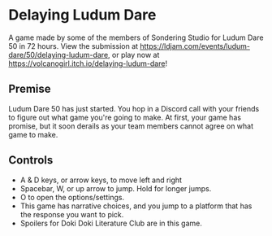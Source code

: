 # Delaying Ludum Dare
A game made by some of the members of Sondering Studio for Ludum Dare 50 in 72 hours. View the submission at https://ldjam.com/events/ludum-dare/50/delaying-ludum-dare, or play now at https://volcanogirl.itch.io/delaying-ludum-dare!

## Premise
Ludum Dare 50 has just started. You hop in a Discord call with your friends to figure out what game you're going to make. At first, your game has promise, but it soon derails as your team members cannot agree on what game to make.

## Controls
* A & D keys, or arrow keys, to move left and right
* Spacebar, W, or up arrow to jump. Hold for longer jumps.
* O to open the options/settings.
* This game has narrative choices, and you jump to a platform that has the response you want to pick.
* Spoilers for Doki Doki Literature Club are in this game.

